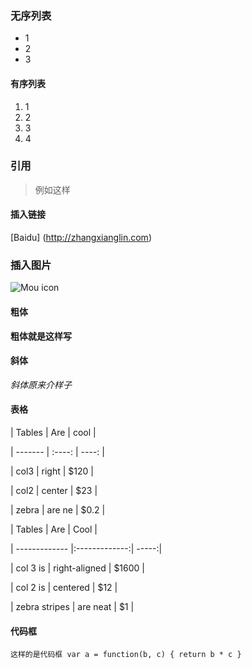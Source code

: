 ### 无序列表
* 1
* 2
* 3
#### 有序列表
1. 1
2. 2
3. 3
4. 4
### 引用
> 例如这样
#### 插入链接
[Baidu] (http://zhangxianglin.com)
### 插入图片
![Mou icon](http://mouapp.com/Mou_128.png)
#### 粗体
**粗体就是这样写**
#### 斜体
*斜体原来介样子*
#### 表格
| Tables  | Are    | cool  |

| ------- | :----: | ----: |

| col3   | right  | $120  |

| col2   | center | $23   |

| zebra  | are ne | $0.2  |

| Tables        | Are           | Cool  |

| ------------- |:-------------:| -----:|

| col 3 is      | right-aligned | $1600 |

| col 2 is      | centered      |   $12 |

| zebra stripes | are neat      |    $1 |

#### 代码框
`这样的是代码框
var a = function(b, c) {
return b * c
}
`

